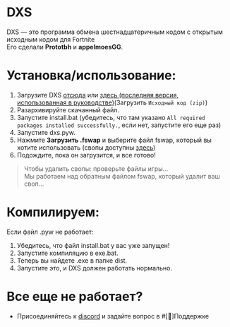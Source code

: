 # DXS

DXS — это программа обмена шестнадцатеричным кодом с открытым исходным кодом для Fortnite<br>
Его сделали **Prototbh** и **appelmoesGG**.

# Установка/использование:
1. Загрузите DXS [отсюда](https://proto-proxy.github.io/proto-proxy-web/) или [здесь (последняя версия, использованная в руководстве)](https://github.com/appelmoesgg/DXS/releases/latest)(Загрузить `Исходный код (zip)`)
2. Разархивируйте скачанный файл.
3. Запустите install.bat (убедитесь, что там указано `All required packages installed successfully.`, если нет, запустите его еще раз)
4. Запустите dxs.pyw.
5. Нажмите **Загрузить .fswap** и выберите файл fswap, который вы хотите использовать (свопы доступны [здесь](https://discord.gg/vkw9wuuX5z))
6. Подождите, пока он загрузится, и все готово!
> Чтобы удалить свопы: проверьте файлы игры...<br>
> Мы работаем над обратным файлом fswap, который удалит ваш своп...

# Компилируем:
Если файл .pyw не работает:
1. Убедитесь, что файл install.bat у вас уже запущен!
2. Запустите компиляцию в exe.bat.
3. Теперь вы найдете .exe в папке dist.
4. Запустите это, и DXS должен работать нормально.

# Все еще не работает?
- Присоединяйтесь к [discord](https://discord.gg/vkw9wuuX5z) и задайте вопрос в #[📖]Поддержке
